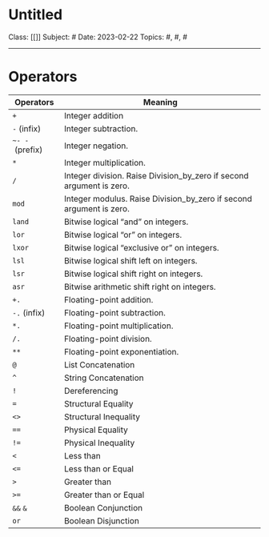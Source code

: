 # Untitled
Class: [[]]
Subject: #
Date: 2023-02-22
Topics: #, #, # 

---

# Operators

| Operators       | Meaning                                                              |
| --------------- | -------------------------------------------------------------------- |
| `+`             | Integer addition                                                     |
| `-` (infix)     | Integer subtraction.                                                 |
| `~- -` (prefix) | Integer negation.                                                    |
| `*`             | Integer multiplication.                                              |
| `/`             | Integer division. Raise Division_by_zero if second argument is zero. |
| `mod`           | Integer modulus. Raise Division_by_zero if second argument is zero.  |
| `land`          | Bitwise logical “and” on integers.                                   |
| `lor`           | Bitwise logical “or” on integers.                                    |
| `lxor`          | Bitwise logical “exclusive or” on integers.                          |
| `lsl`           | Bitwise logical shift left on integers.                              |
| `lsr`           | Bitwise logical shift right on integers.                             |
| `asr`           | Bitwise arithmetic shift right on integers.                          |
| `+.`            | Floating-point addition.                                             |
| `-.` (infix)    | Floating-point subtraction.                                          |
| `*.`            | Floating-point multiplication.                                       |
| `/.`            | Floating-point division.                                             |
| `**`            | Floating-point exponentiation.                                       |
| `@`             | List Concatenation                                                   |
| `^`             | String Concatenation                                                 |
| `!`             | Dereferencing                                                        |
| `=`             | Structural Equality                                                  |
| `<>`            | Structural Inequality                                                |
| `==`            | Physical Equality                                                    |
| `!=`            | Physical Inequality                                                  |
| `<`             | Less than                                                            |
| `<=`            | Less than or Equal                                                   |
| `>`             | Greater than                                                         |
| `>=`            | Greater than or Equal                                                |
| `&&` `&`        | Boolean Conjunction                                                  |
| `or`            | Boolean Disjunction                                                                      |
